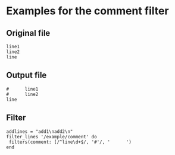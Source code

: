 # Examples for the comment filter

## Original file
````
line1
line2
line
````

## Output file
````
#      line1
#      line2
line
````

## Filter
````
addlines = "add1\nadd2\n"
filter_lines '/example/comment' do
 filters(comment: [/^line\d+$/, '#'/, '      ')
end
